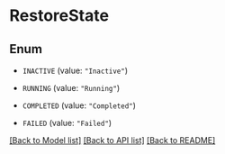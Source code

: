 # RestoreState

## Enum


* `INACTIVE` (value: `"Inactive"`)

* `RUNNING` (value: `"Running"`)

* `COMPLETED` (value: `"Completed"`)

* `FAILED` (value: `"Failed"`)


[[Back to Model list]](../README.md#documentation-for-models) [[Back to API list]](../README.md#documentation-for-api-endpoints) [[Back to README]](../README.md)


